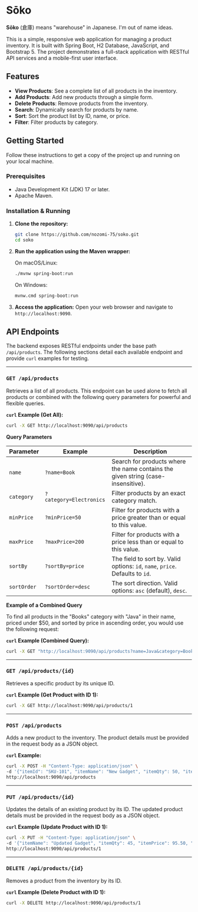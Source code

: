 # Sōko

**Sōko** (倉庫) means "warehouse" in Japanese. I'm out of name ideas.

This is a simple, responsive web application for managing a product inventory. It is built with Spring Boot, H2 Database, JavaScript, and Bootstrap 5. The project demonstrates a full-stack application with RESTful API services and a mobile-first user interface.

## Features

- **View Products**: See a complete list of all products in the inventory.
- **Add Products**: Add new products through a simple form.
- **Delete Products**: Remove products from the inventory.
- **Search**: Dynamically search for products by name.
- **Sort**: Sort the product list by ID, name, or price.
- **Filter**: Filter products by category.

## Getting Started

Follow these instructions to get a copy of the project up and running on your local machine.

### Prerequisites

- Java Development Kit (JDK) 17 or later.
- Apache Maven.

### Installation & Running

1.  **Clone the repository:**
    ```sh
    git clone https://github.com/nozomi-75/soko.git
    cd soko
    ```

2.  **Run the application using the Maven wrapper:**

    On macOS/Linux:
    ```sh
    ./mvnw spring-boot:run
    ```

    On Windows:
    ```sh
    mvnw.cmd spring-boot:run
    ```

3.  **Access the application:**
    Open your web browser and navigate to `http://localhost:9090`.

## API Endpoints

The backend exposes RESTful endpoints under the base path `/api/products`. The following sections detail each available endpoint and provide `curl` examples for testing.

---

### `GET /api/products`

Retrieves a list of all products. This endpoint can be used alone to fetch all products or combined with the following query parameters for powerful and flexible queries.

**`curl` Example (Get All):**
```bash
curl -X GET http://localhost:9090/api/products
```

**Query Parameters**

| Parameter   | Example                 | Description                                                                    |
|-------------|-------------------------|--------------------------------------------------------------------------------|
| `name`      | `?name=Book`            | Search for products where the name contains the given string (case-insensitive). |
| `category`  | `?category=Electronics` | Filter products by an exact category match.                                    |
| `minPrice`  | `?minPrice=50`          | Filter for products with a price greater than or equal to this value.          |
| `maxPrice`  | `?maxPrice=200`         | Filter for products with a price less than or equal to this value.             |
| `sortBy`    | `?sortBy=price`         | The field to sort by. Valid options: `id`, `name`, `price`. Defaults to `id`.    |
| `sortOrder` | `?sortOrder=desc`       | The sort direction. Valid options: `asc` (default), `desc`.                    |

**Example of a Combined Query**

To find all products in the "Books" category with "Java" in their name, priced under $50, and sorted by price in ascending order, you would use the following request:

**`curl` Example (Combined Query):**
```bash
curl -X GET "http://localhost:9090/api/products?name=Java&category=Books&maxPrice=50&sortBy=price&sortOrder=asc"
```

---

### `GET /api/products/{id}`

Retrieves a specific product by its unique ID.

**`curl` Example (Get Product with ID 1):**
```bash
curl -X GET http://localhost:9090/api/products/1
```

---

### `POST /api/products`

Adds a new product to the inventory. The product details must be provided in the request body as a JSON object.

**`curl` Example:**
```bash
curl -X POST -H "Content-Type: application/json" \
-d '{"itemId": "SKU-101", "itemName": "New Gadget", "itemQty": 50, "itemPrice": 99.99, "itemCategory": "Electronics"}' \
http://localhost:9090/api/products
```

---

### `PUT /api/products/{id}`

Updates the details of an existing product by its ID. The updated product details must be provided in the request body as a JSON object.

**`curl` Example (Update Product with ID 1):**
```bash
curl -X PUT -H "Content-Type: application/json" \
-d '{"itemName": "Updated Gadget", "itemQty": 45, "itemPrice": 95.50, "itemCategory": "Tech"}' \
http://localhost:9090/api/products/1
```

---

### `DELETE /api/products/{id}`

Removes a product from the inventory by its ID.

**`curl` Example (Delete Product with ID 1):**
```bash
curl -X DELETE http://localhost:9090/api/products/1
```
